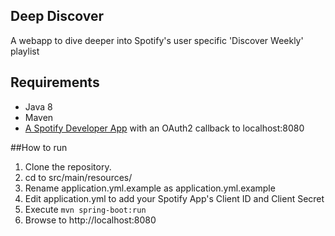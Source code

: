 ## Deep Discover

A webapp to dive deeper into Spotify's user specific 'Discover Weekly' playlist


## Requirements
- Java 8
- Maven
- [A Spotify Developer App](https://developer.spotify.com) with an OAuth2 callback to localhost:8080

##How to run

1. Clone the repository.
2. cd to src/main/resources/
3. Rename application.yml.example as application.yml.example
4. Edit application.yml to add your Spotify App's Client ID and Client Secret
5. Execute `mvn spring-boot:run`
6. Browse to http://localhost:8080